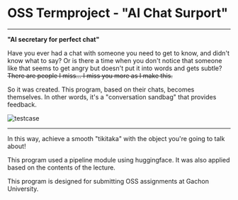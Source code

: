 # OSS Termproject - "AI Chat Surport"

___

**"AI secretary for perfect chat"**

Have you ever had a chat with someone you need to get to know, and didn't know what to say? Or is there a time when you don't notice that someone like that seems to get angry but doesn't put it into words and gets subtle? ~~There are people I miss... I miss you more as I make this.~~

So it was created. This program, based on their chats, becomes themselves. In other words, it's a "conversation sandbag" that provides feedback.

![testcase]("/testCaseImg.png")

___

In this way, achieve a smooth "tikitaka" with the object you're going to talk about!

This program used a pipeline module using huggingface. It was also applied based on the contents of the lecture.

This program is designed for submitting OSS assignments at Gachon University.
